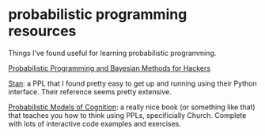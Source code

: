 # probabilistic programming resources
Things I've found useful for learning probabilistic programming.

[Probabilistic Programming and Bayesian Methods for Hackers](http://nbviewer.jupyter.org/github/CamDavidsonPilon/Probabilistic-Programming-and-Bayesian-Methods-for-Hackers/blob/master/Prologue/Prologue.ipynb)

[Stan](http://mc-stan.org/documentation/): a PPL that I found pretty easy to get up and running using their Python interface. Their reference seems pretty extensive.

[Probabilistic Models of Cognition](https://probmods.org/index.html): a really nice book (or something like that) that teaches you how to think using PPLs, specificially Church. Complete with lots of interactive code examples and exercises.